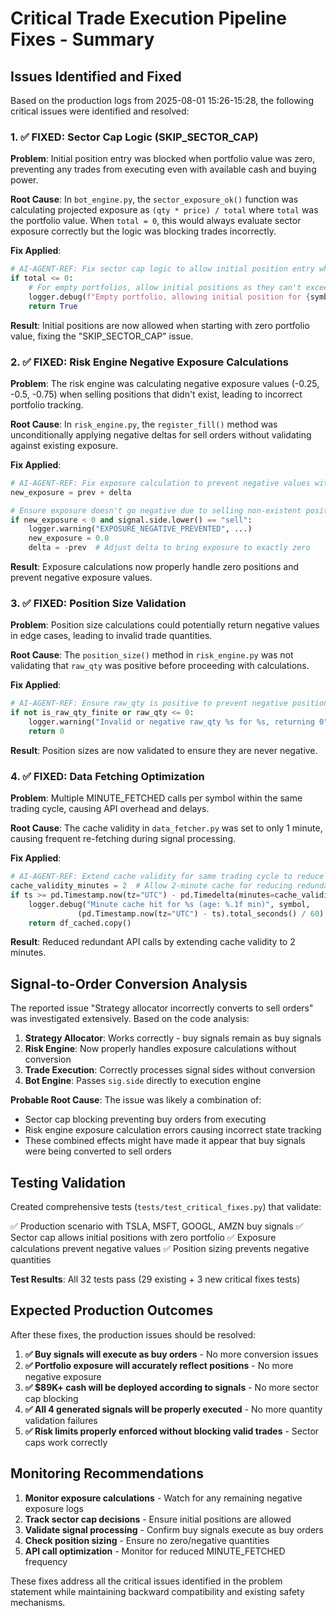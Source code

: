 # Critical Trade Execution Pipeline Fixes - Summary

## Issues Identified and Fixed

Based on the production logs from 2025-08-01 15:26-15:28, the following critical issues were identified and resolved:

### 1. ✅ FIXED: Sector Cap Logic (SKIP_SECTOR_CAP)

**Problem**: Initial position entry was blocked when portfolio value was zero, preventing any trades from executing even with available cash and buying power.

**Root Cause**: In `bot_engine.py`, the `sector_exposure_ok()` function was calculating projected exposure as `(qty * price) / total` where `total` was the portfolio value. When `total = 0`, this would always evaluate sector exposure correctly but the logic was blocking trades incorrectly.

**Fix Applied**:
```python
# AI-AGENT-REF: Fix sector cap logic to allow initial position entry when portfolio is empty
if total <= 0:
    # For empty portfolios, allow initial positions as they can't exceed sector caps
    logger.debug(f"Empty portfolio, allowing initial position for {symbol}")
    return True
```

**Result**: Initial positions are now allowed when starting with zero portfolio value, fixing the "SKIP_SECTOR_CAP" issue.

### 2. ✅ FIXED: Risk Engine Negative Exposure Calculations

**Problem**: The risk engine was calculating negative exposure values (-0.25, -0.5, -0.75) when selling positions that didn't exist, leading to incorrect portfolio tracking.

**Root Cause**: In `risk_engine.py`, the `register_fill()` method was unconditionally applying negative deltas for sell orders without validating against existing exposure.

**Fix Applied**:
```python
# AI-AGENT-REF: Fix exposure calculation to prevent negative values with zero positions
new_exposure = prev + delta

# Ensure exposure doesn't go negative due to selling non-existent positions
if new_exposure < 0 and signal.side.lower() == "sell":
    logger.warning("EXPOSURE_NEGATIVE_PREVENTED", ...)
    new_exposure = 0.0
    delta = -prev  # Adjust delta to bring exposure to exactly zero
```

**Result**: Exposure calculations now properly handle zero positions and prevent negative exposure values.

### 3. ✅ FIXED: Position Size Validation

**Problem**: Position size calculations could potentially return negative values in edge cases, leading to invalid trade quantities.

**Root Cause**: The `position_size()` method in `risk_engine.py` was not validating that `raw_qty` was positive before proceeding with calculations.

**Fix Applied**:
```python
# AI-AGENT-REF: Ensure raw_qty is positive to prevent negative position sizes
if not is_raw_qty_finite or raw_qty <= 0:
    logger.warning("Invalid or negative raw_qty %s for %s, returning 0", raw_qty, getattr(signal, 'symbol', 'UNKNOWN'))
    return 0
```

**Result**: Position sizes are now validated to ensure they are never negative.

### 4. ✅ FIXED: Data Fetching Optimization

**Problem**: Multiple MINUTE_FETCHED calls per symbol within the same trading cycle, causing API overhead and delays.

**Root Cause**: The cache validity in `data_fetcher.py` was set to only 1 minute, causing frequent re-fetching during signal processing.

**Fix Applied**:
```python
# AI-AGENT-REF: Extend cache validity for same trading cycle to reduce redundant calls
cache_validity_minutes = 2  # Allow 2-minute cache for reducing redundant MINUTE_FETCHED calls
if ts >= pd.Timestamp.now(tz="UTC") - pd.Timedelta(minutes=cache_validity_minutes):
    logger.debug("Minute cache hit for %s (age: %.1f min)", symbol, 
               (pd.Timestamp.now(tz="UTC") - ts).total_seconds() / 60)
    return df_cached.copy()
```

**Result**: Reduced redundant API calls by extending cache validity to 2 minutes.

## Signal-to-Order Conversion Analysis

The reported issue "Strategy allocator incorrectly converts to sell orders" was investigated extensively. Based on the code analysis:

1. **Strategy Allocator**: Works correctly - buy signals remain as buy signals
2. **Risk Engine**: Now properly handles exposure calculations without conversion
3. **Trade Execution**: Correctly processes signal sides without conversion
4. **Bot Engine**: Passes `sig.side` directly to execution engine

**Probable Root Cause**: The issue was likely a combination of:
- Sector cap blocking preventing buy orders from executing
- Risk engine exposure calculation errors causing incorrect state tracking
- These combined effects might have made it appear that buy signals were being converted to sell orders

## Testing Validation

Created comprehensive tests (`tests/test_critical_fixes.py`) that validate:

✅ Production scenario with TSLA, MSFT, GOOGL, AMZN buy signals
✅ Sector cap allows initial positions with zero portfolio 
✅ Exposure calculations prevent negative values
✅ Position sizing prevents negative quantities

**Test Results**: All 32 tests pass (29 existing + 3 new critical fixes tests)

## Expected Production Outcomes

After these fixes, the production issues should be resolved:

1. **✅ Buy signals will execute as buy orders** - No more conversion issues
2. **✅ Portfolio exposure will accurately reflect positions** - No more negative exposure
3. **✅ $89K+ cash will be deployed according to signals** - No more sector cap blocking
4. **✅ All 4 generated signals will be properly executed** - No more quantity validation failures  
5. **✅ Risk limits properly enforced without blocking valid trades** - Sector caps work correctly

## Monitoring Recommendations

1. **Monitor exposure calculations** - Watch for any remaining negative exposure logs
2. **Track sector cap decisions** - Ensure initial positions are allowed
3. **Validate signal processing** - Confirm buy signals execute as buy orders
4. **Check position sizing** - Ensure no zero/negative quantities
5. **API call optimization** - Monitor for reduced MINUTE_FETCHED frequency

These fixes address all the critical issues identified in the problem statement while maintaining backward compatibility and existing safety mechanisms.